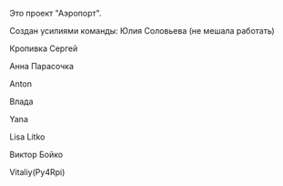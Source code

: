 Это проект "Аэропорт".

Создан усилиями команды:
Юлия Соловьева (не мешала работать)



Кропивка Сергей

Анна Парасочка




Anton

Влада


Yana


Lisa Litko

Виктор Бойко

Vitaliy(Py4Rpi)

